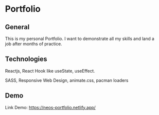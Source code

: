# Portfolio

## General

This is my personal Portfolio. I want to demonstrate all my skills and land a job after months of practice.

## Technologies

Reactjs, React Hook like useState, useEffect.

SASS, Responsive Web Design, animate.css, pacman loaders

## Demo

Link Demo: https://neos-portfolio.netlify.app/